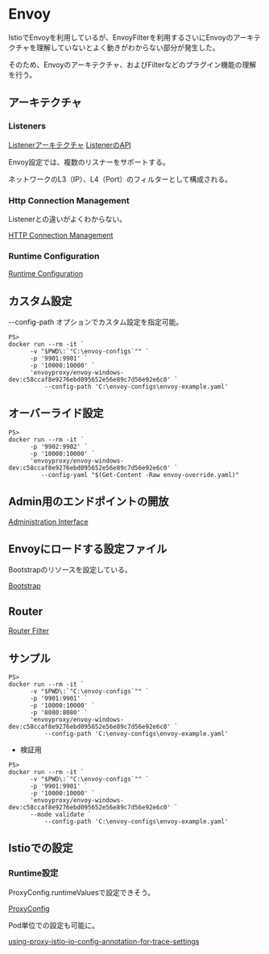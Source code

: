 # Envoy

IstioでEnvoyを利用しているが、EnvoyFilterを利用するさいにEnvoyのアーキテクチャを理解していないとよく動きがわからない部分が発生した。

そのため、Envoyのアーキテクチャ、およびFilterなどのプラグイン機能の理解を行う。

## アーキテクチャ

### Listeners

[Listenerアーキテクチャ](https://www.envoyproxy.io/docs/envoy/latest/intro/arch_overview/listeners/listeners)
[ListenerのAPI](https://www.envoyproxy.io/docs/envoy/latest/configuration/listeners/listeners#config-listeners)

Envoy設定では、複数のリスナーをサポートする。

ネットワークのL3（IP）、L4（Port）のフィルターとして構成される。

### Http Connection Management

Listenerとの違いがよくわからない。

[HTTP Connection Management](https://www.envoyproxy.io/docs/envoy/latest/intro/arch_overview/http/http_connection_management)


### Runtime Configuration

[Runtime Configuration](https://www.envoyproxy.io/docs/envoy/latest/intro/arch_overview/operations/runtime)

## カスタム設定

--config-path オプションでカスタム設定を指定可能。

```
PS>
docker run --rm -it `
      -v "$PWD\:`"C:\envoy-configs`"" `
      -p '9901:9901' `
      -p '10000:10000' `
      'envoyproxy/envoy-windows-dev:c58ccaf8e9276ebd095652e56e89c7d56e92e6c0' `
          --config-path 'C:\envoy-configs\envoy-example.yaml'
```

## オーバーライド設定

```
PS>
docker run --rm -it `
      -p '9902:9902' `
      -p '10000:10000' `
      'envoyproxy/envoy-windows-dev:c58ccaf8e9276ebd095652e56e89c7d56e92e6c0' `
         --config-yaml "$(Get-Content -Raw envoy-override.yaml)" 
```

## Admin用のエンドポイントの開放

[Administration Interface](https://www.envoyproxy.io/docs/envoy/latest/operations/admin#operations-admin-interface)


## Envoyにロードする設定ファイル

Bootstrapのリソースを設定している。

[Bootstrap](https://www.envoyproxy.io/docs/envoy/latest/api-v3/config/bootstrap/v3/bootstrap.proto#envoy-v3-api-field-config-bootstrap-v3-bootstrap-static-resources)


## Router

[Router Filter](https://www.envoyproxy.io/docs/envoy/latest/configuration/http/http_filters/router_filter)

## サンプル


```
PS>
docker run --rm -it `
      -v "$PWD\:`"C:\envoy-configs`"" `
      -p '9901:9901' `
      -p '10000:10000' `
      -p '8080:8080' `
      'envoyproxy/envoy-windows-dev:c58ccaf8e9276ebd095652e56e89c7d56e92e6c0' `
          --config-path 'C:\envoy-configs\envoy-example.yaml'
```

- 検証用
```
PS>
docker run --rm -it `
      -v "$PWD\:`"C:\envoy-configs`"" `
      -p '9901:9901' `
      -p '10000:10000' `
      'envoyproxy/envoy-windows-dev:c58ccaf8e9276ebd095652e56e89c7d56e92e6c0' `
      --mode validate `
          --config-path 'C:\envoy-configs\envoy-example.yaml'
```

## Istioでの設定

### Runtime設定

ProxyConfig.runtimeValuesで設定できそう。

[ProxyConfig](https://istio.io/latest/docs/reference/config/istio.mesh.v1alpha1/#ProxyConfig)

Pod単位での設定も可能に。

[using-proxy-istio-io-config-annotation-for-trace-settings](https://istio.io/latest/docs/tasks/observability/distributed-tracing/mesh-and-proxy-config/#using-proxy-istio-io-config-annotation-for-trace-settings)

